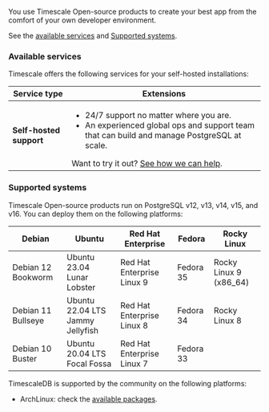 You use Timescale Open-source products to create your best app from the comfort of your own developer environment. 

See the [available services](#available-services) and [Supported systems](#supported-systems).

### Available services

Timescale offers the following services for your self-hosted installations:

<table>
    <thead>
        <tr>
            <th>Service type</th>
            <th>Extensions</th>
        </tr>
    </thead>
    <tbody>
        <tr>
            <td><strong>Self-hosted support</strong></td>
            <td><ul><li>24/7 support no matter where you are.</li><li>An experienced global ops and support team that 
            can build and manage PostgreSQL at scale.</li></ul>
            Want to try it out? <a href="https://www.timescale.com/self-managed-support">See how we can help</a>.
            </td>
        </tr>
    </tbody>
</table>



### Supported systems

Timescale Open-source products run on PostgreSQL v12, v13, v14, v15, and v16. You can deploy them on the 
following platforms:

|Debian|Ubuntu|Red Hat Enterprise|Fedora| Rocky Linux     |  
|-|-|-|-|-----------------|
|Debian 12 Bookworm|Ubuntu 23.04 Lunar Lobster|Red Hat Enterprise Linux 9|Fedora 35| Rocky Linux 9 (x86_64) |
|Debian 11 Bullseye|Ubuntu 22.04 LTS Jammy Jellyfish|Red Hat Enterprise Linux 8|Fedora 34| Rocky Linux 8   |
|Debian 10 Buster|Ubuntu 20.04 LTS Focal Fossa|Red Hat Enterprise Linux 7|Fedora 33|  |


TimescaleDB is supported by the community on the following platforms:

* ArchLinux: check the [available packages][archlinux-packages].

[archlinux-packages]: https://archlinux.org/packages/?sort=&q=timescale&maintainer=&flagged=
